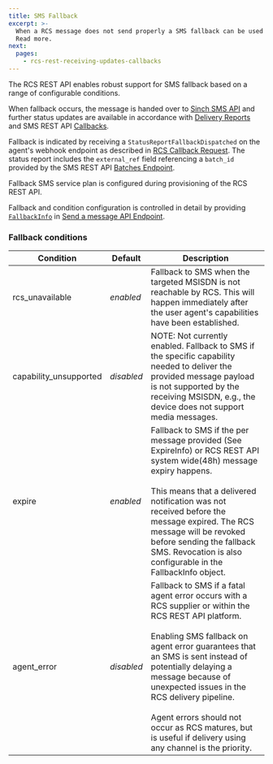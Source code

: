 ```yaml
---
title: SMS Fallback
excerpt: >-
  When a RCS message does not send properly a SMS fallback can be used instead.
  Read more.
next:
  pages:
    - rcs-rest-receiving-updates-callbacks
---
```

The RCS REST API enables robust support for SMS fallback based on a range of configurable conditions.

When fallback occurs, the message is handed over to [Sinch SMS API](doc:sms-guide) and further status updates are available in accordance with [Delivery Reports](doc:sms-guide#receiving-delivery-report-callbacks) and SMS REST API [Callbacks](doc:sms-guide#callbacks).

Fallback is indicated by receiving a `StatusReportFallbackDispatched` on the agent's webhook endpoint as described in [RCS Callback Request](doc:rcs-rest-receiving-updates-callbacks#callback-request). The status report includes the `external_ref` field referencing a `batch_id` provided by the SMS REST API [Batches Endpoint](doc:sms-guide#send-a-batch-message).

Fallback SMS service plan is configured during provisioning of the RCS REST API.

Fallback and condition configuration is controlled in detail by providing [`FallbackInfo`](doc:rcs-rest-messages-endpoint#fallbackinfo) in [Send a message API Endpoint](doc:rcs-rest-messages-endpoint#send-a-message).

### Fallback conditions

| Condition              | Default    | Description                                                                                                                                                                                                                                                                                                                                                                                                  |
|------------------------|------------|--------------------------------------------------------------------------------------------------------------------------------------------------------------------------------------------------------------------------------------------------------------------------------------------------------------------------------------------------------------------------------------------------------------|
| rcs_unavailable        | *enabled*  | Fallback to SMS when the targeted MSISDN is not reachable by RCS. This will happen immediately after the user agent's capabilities have been established.                                                                                                                                                                                                                                                    |
| capability_unsupported | *disabled* | NOTE: Not currently enabled. Fallback to SMS if the specific capability needed to deliver the provided message payload is not supported by the receiving MSISDN, e.g., the device does not support media messages.                                                                                                                                                                                           |
| expire                 | *enabled*  | Fallback to SMS if the per message provided (See ExpireInfo) or RCS REST API system wide(48h) message expiry happens.<br><br>  This means that a delivered notification was not received before the message expired. The RCS message will be revoked before sending the fallback SMS. Revocation is also configurable in the FallbackInfo object.                                                            |
| agent_error            | *disabled* | Fallback to SMS if a fatal agent error occurs with a RCS supplier or within the RCS REST API platform.<br><br>  Enabling SMS fallback on agent error guarantees that an SMS is sent instead of potentially delaying a message because of unexpected issues in the RCS delivery pipeline.<br><br>  Agent errors should not occur as RCS matures, but is useful if delivery using any channel is the priority. |
